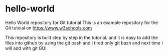 # hello-world
Hello World repository for Git tutorial
This is an example repository for the Git tutoial on https://www.w3schools.com

This repository is built step by step in the tutorial.
and it is easy to add the files into github by using the git bash and i tired only git bash and next time i will add with git GUI

